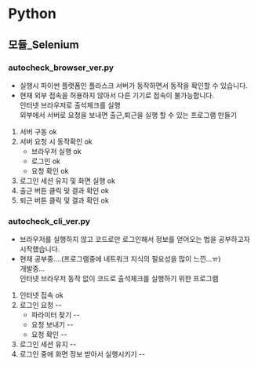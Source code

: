 # Python
## 모듈_Selenium
### autocheck_browser_ver.py
- 실행시 파이썬 플랫폼인 플라스크 서버가 동작하면서 동작을 확인할 수 있습니다.
- 현재 외부 접속을 허용하지 않아서 다른 기기로 접속이 불가능합니다.</br>
 인터넷 브라우저로 출석체크를 실행 </br>
 외부에서 서버로 요청을 보내면 출근,퇴근을 실행 할 수 있는 프로그램 만들기</br>
 1. 서버 구동                                        ok</br>
 2. 서버 요청 시 동작확인                             ok</br>
     - 브라우저 실행                                    ok</br>
     - 로그인                                           ok</br>
     - 요청 확인                                        ok</br>
 3. 로그인 세션 유지 및 화면 실행                      ok</br>
 4. 출근 버튼 클릭 및 결과 확인                        ok</br>
 5. 퇴근 버튼 클릭 및 결과 확인                        ok</br>
 
### autocheck_cli_ver.py
- 브라우저를 실행하지 않고 코드로만 로그인해서 정보를 얻어오는 법을 공부하고자 시작했습니다.
- 현재 공부중....(프로그램중에 네트워크 지식의 필요성을 많이 느낀...ㅠ)</br>
개발중...</br>
인터넷 브라우저 동작 없이 코드로 출석체크를 실행하기 위한 프로그램</br>
1. 인터넷 접속                                      ok</br>
2. 로그인 요청                                      --</br>
     - 파라미터 찾기                                    --</br>
     - 요청 보내기                                      --</br>
     - 요청 확인                                        --</br>
3. 로그인 세션 유지                                 --</br>
4. 로그인 중에 화면 정보 받아서 실행시키기            --</br>
